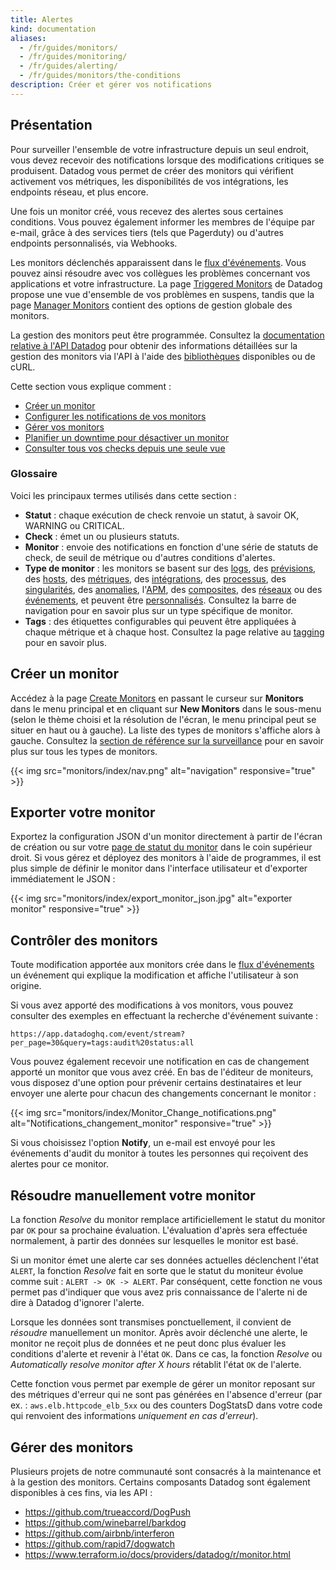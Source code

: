 ```yaml
---
title: Alertes
kind: documentation
aliases:
  - /fr/guides/monitors/
  - /fr/guides/monitoring/
  - /fr/guides/alerting/
  - /fr/guides/monitors/the-conditions
description: Créer et gérer vos notifications
---
```

## Présentation

Pour surveiller l'ensemble de votre infrastructure depuis un seul endroit, vous devez recevoir des notifications lorsque des modifications critiques se produisent. Datadog vous permet de créer des monitors qui vérifient activement vos métriques, les disponibilités de vos intégrations, les endpoints réseau, et plus encore.

Une fois un monitor créé, vous recevez des alertes sous certaines conditions. Vous pouvez également informer les membres de l'équipe par e-mail, grâce à des services tiers (tels que Pagerduty) ou d'autres endpoints personnalisés, via Webhooks.

Les monitors déclenchés apparaissent dans le [flux d'événements][1]. Vous pouvez ainsi résoudre avec vos collègues les problèmes concernant vos applications et votre infrastructure. La page [Triggered Monitors][2] de Datadog propose une vue d'ensemble de vos problèmes en suspens, tandis que la page [Manager Monitors][3] contient des options de gestion globale des monitors.

La gestion des monitors peut être programmée. Consultez la [documentation relative à l'API Datadog][4] pour obtenir des informations détaillées sur la gestion des monitors via l'API à l'aide des [bibliothèques][5] disponibles ou de cURL.

Cette section vous explique comment :

* [Créer un monitor][6]
* [Configurer les notifications de vos monitors][7]
* [Gérer vos monitors][8]
* [Planifier un downtime pour désactiver un monitor][9]
* [Consulter tous vos checks depuis une seule vue][10]

### Glossaire

Voici les principaux termes utilisés dans cette section :

- **Statut** : chaque exécution de check renvoie un statut, à savoir OK, WARNING ou CRITICAL.
- **Check** : émet un ou plusieurs statuts.
- **Monitor** : envoie des notifications en fonction d'une série de statuts de check, de
  seuil de métrique ou d'autres conditions d'alertes.
- **Type de monitor** : les monitors se basent sur des [logs][11], des [prévisions][12], des [hosts][13], des [métriques][14], des [intégrations][15], des [processus][16], des [singularités][17], des [anomalies][18], l'[APM][19], des [composites][20], des [réseaux][21] ou des [événements][22], et peuvent être [personnalisés][23]. Consultez la barre de navigation pour en savoir plus sur un type spécifique de monitor.
- **Tags** : des étiquettes configurables qui peuvent être appliquées à chaque métrique et à chaque host. Consultez la page relative au [tagging][24] pour en savoir plus.

## Créer un monitor

Accédez à la page [Create Monitors][25] en passant le curseur sur **Monitors** dans le menu principal et en cliquant sur **New Monitors** dans le sous-menu (selon le thème choisi et la résolution de l'écran, le menu principal peut se situer en haut ou à gauche). La liste des types de monitors s'affiche alors à gauche. Consultez la [section de référence sur la surveillance][6] pour en savoir plus sur tous les types de monitors.

{{< img src="monitors/index/nav.png" alt="navigation" responsive="true" >}}

## Exporter votre monitor

Exportez la configuration JSON d'un monitor directement à partir de l'écran de création ou sur votre [page de statut du monitor][26] dans le coin supérieur droit.
Si vous gérez et déployez des monitors à l'aide de programmes, il est plus simple de définir le monitor dans l'interface utilisateur et d'exporter immédiatement le JSON :

{{< img src="monitors/index/export_monitor_json.jpg" alt="exporter monitor" responsive="true" >}}

## Contrôler des monitors

Toute modification apportée aux monitors crée dans le [flux d'événements][27] un événement qui explique la modification et affiche l'utilisateur à son origine.

Si vous avez apporté des modifications à vos monitors, vous pouvez consulter des exemples en effectuant la recherche d'événement suivante :
```
https://app.datadoghq.com/event/stream?per_page=30&query=tags:audit%20status:all
```

Vous pouvez également recevoir une notification en cas de changement apporté un monitor que vous avez créé. En bas de l'éditeur de moniteurs, vous disposez d'une option pour prévenir certains destinataires et leur envoyer une alerte pour chacun des changements concernant le monitor :

{{< img src="monitors/index/Monitor_Change_notifications.png" alt="Notifications_changement_monitor" responsive="true" >}}

Si vous choisissez l'option **Notify**, un e-mail est envoyé pour les événements d'audit du monitor à toutes les personnes qui reçoivent des alertes pour ce monitor.

## Résoudre manuellement votre monitor

La fonction *Resolve* du monitor remplace artificiellement le statut du monitor par `OK` pour sa prochaine évaluation. L'évaluation d'après sera effectuée normalement, à partir des données sur lesquelles le monitor est basé.

Si un monitor émet une alerte car ses données actuelles déclenchent l'état `ALERT`, la fonction *Resolve* fait en sorte que le statut du moniteur évolue comme suit : `ALERT -> OK -> ALERT`. Par conséquent, cette fonction ne vous permet pas d'indiquer que vous avez pris connaissance de l'alerte ni de dire à Datadog d'ignorer l'alerte.

Lorsque les données sont transmises ponctuellement, il convient de *résoudre* manuellement un monitor. Après avoir déclenché une alerte, le monitor ne reçoit plus de données et ne peut donc plus évaluer les conditions d'alerte et revenir à l'état `OK`. Dans ce cas, la fonction *Resolve* ou *Automatically resolve monitor after X hours* rétablit l'état `OK` de l'alerte.

Cette fonction vous permet par exemple de gérer un monitor reposant sur des métriques d'erreur qui ne sont pas générées en l'absence d'erreur (par ex. : `aws.elb.httpcode_elb_5xx` ou des counters DogStatsD dans votre code qui renvoient des informations _uniquement en cas d'erreur_).

## Gérer des monitors

Plusieurs projets de notre communauté sont consacrés à la maintenance et à la gestion des monitors. Certains composants Datadog sont également disponibles à ces fins, via les API :

* https://github.com/trueaccord/DogPush
* https://github.com/winebarrel/barkdog
* https://github.com/airbnb/interferon
* https://github.com/rapid7/dogwatch
* https://www.terraform.io/docs/providers/datadog/r/monitor.html

[1]: /fr/graphing/event_stream
[2]: https://app.datadoghq.com/monitors/triggered
[3]: https://app.datadoghq.com/monitors
[4]: /fr/api/#monitors
[5]: /fr/developers/libraries
[6]: /fr/monitors/monitor_types
[7]: /fr/monitors/notifications
[8]: /fr/monitors/manage_monitor
[9]: /fr/monitors/downtimes
[10]: /fr/monitors/check_summary
[11]: /fr/monitors/monitor_types/log
[12]: /fr/monitors/monitor_types/forecasts
[13]: /fr/monitors/monitor_types/host
[14]: /fr/monitors/monitor_types/metric
[15]: /fr/monitors/monitor_types/integration
[16]: /fr/monitors/monitor_types/process
[17]: /fr/monitors/monitor_types/outlier
[18]: /fr/monitors/monitor_types/anomaly
[19]: /fr/monitors/monitor_types/apm
[20]: /fr/monitors/monitor_types/composite
[21]: /fr/monitors/monitor_types/network
[22]: /fr/monitors/monitor_types/event
[23]: /fr/monitors/monitor_types/custom_check
[24]: /fr/tagging
[25]: https://app.datadoghq.com/monitors#/create
[26]: /fr/monitors/monitor_status
[27]: /fr/graphing/event_stream
